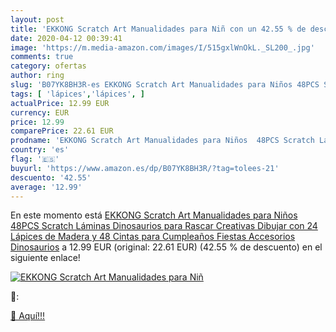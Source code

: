 ```yaml
---
layout: post
title: 'EKKONG Scratch Art Manualidades para Niñ con un 42.55 % de descuento'
date: 2020-04-12 00:39:41
image: 'https://m.media-amazon.com/images/I/515gxlWnOkL._SL200_.jpg'
comments: true
category: ofertas
author: ring
slug: 'B07YK8BH3R-es EKKONG Scratch Art Manualidades para Niños 48PCS Scratch...'
tags: [ 'lápices','lápices', ]
actualPrice: 12.99 EUR
currency: EUR
price: 12.99
comparePrice: 22.61 EUR
prodname: 'EKKONG Scratch Art Manualidades para Niños  48PCS Scratch Láminas Dinosaurios para Rascar Creativas Dibujar con 24 Lápices de Madera y 48 Cintas  para Cumpleaños Fiestas  Accesorios Dinosaurios'
country: 'es'
flag: '🇪🇸'
buyurl: 'https://www.amazon.es/dp/B07YK8BH3R/?tag=tolees-21'
descuento: '42.55'
average: '12.99'
---
```


En este momento está [EKKONG Scratch Art Manualidades para Niños  48PCS Scratch Láminas Dinosaurios para Rascar Creativas Dibujar con 24 Lápices de Madera y 48 Cintas  para Cumpleaños Fiestas  Accesorios Dinosaurios](https://www.amazon.es/dp/B07YK8BH3R/?tag=tolees-21) a 12.99 EUR (original: 22.61 EUR) (42.55 %  de descuento) en el siguiente enlace!

[![EKKONG Scratch Art Manualidades para Niñ](https://m.media-amazon.com/images/I/515gxlWnOkL._SL200_.jpg)](https://www.amazon.es/dp/B07YK8BH3R/?tag=tolees-21)

🔎:


[🛒 Aquí!!!](https://www.amazon.es/dp/B07YK8BH3R/?tag=tolees-21)
